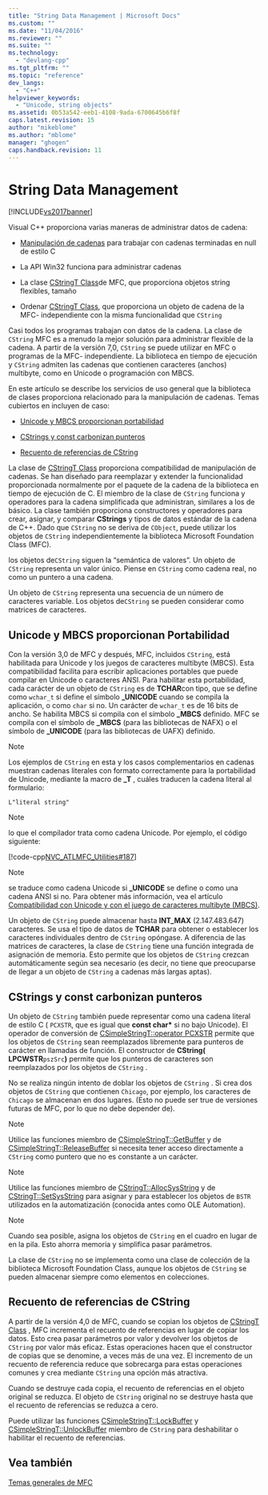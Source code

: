 ```yaml
---
title: "String Data Management | Microsoft Docs"
ms.custom: ""
ms.date: "11/04/2016"
ms.reviewer: ""
ms.suite: ""
ms.technology: 
  - "devlang-cpp"
ms.tgt_pltfrm: ""
ms.topic: "reference"
dev_langs: 
  - "C++"
helpviewer_keywords: 
  - "Unicode, string objects"
ms.assetid: 0b53a542-eeb1-4108-9ada-6700645b6f8f
caps.latest.revision: 15
author: "mikeblome"
ms.author: "mblome"
manager: "ghogen"
caps.handback.revision: 11
---
```

# String Data Management
[!INCLUDE[vs2017banner](../assembler/inline/includes/vs2017banner.md)]

Visual C\+\+ proporciona varias maneras de administrar datos de cadena:  
  
-   [Manipulación de cadenas](../c-runtime-library/string-manipulation-crt.md) para trabajar con cadenas terminadas en null de estilo C  
  
-   La API Win32 funciona para administrar cadenas  
  
-   La clase [CStringT Class](../atl-mfc-shared/reference/cstringt-class.md)de MFC, que proporciona objetos string flexibles, tamaño  
  
-   Ordenar [CStringT Class](../atl-mfc-shared/reference/cstringt-class.md), que proporciona un objeto de cadena de la MFC\- independiente con la misma funcionalidad que `CString`  
  
 Casi todos los programas trabajan con datos de la cadena.  La clase de `CString` MFC es a menudo la mejor solución para administrar flexible de la cadena.  A partir de la versión 7,0, `CString` se puede utilizar en MFC o programas de la MFC\- independiente.  La biblioteca en tiempo de ejecución y `CString` admiten las cadenas que contienen caracteres \(anchos\) multibyte, como en Unicode o programación con MBCS.  
  
 En este artículo se describe los servicios de uso general que la biblioteca de clases proporciona relacionado para la manipulación de cadenas.  Temas cubiertos en incluyen de caso:  
  
-   [Unicode y MBCS proporcionan portabilidad](#_core_unicode_and_mbcs_provide_portability)  
  
-   [CStrings y const carbonizan punteros](#_core_cstrings_and_const_char_pointers)  
  
-   [Recuento de referencias de CString](#_core_cstring_reference_counting)  
  
 La clase de [CStringT Class](../atl-mfc-shared/reference/cstringt-class.md) proporciona compatibilidad de manipulación de cadenas.  Se han diseñado para reemplazar y extender la funcionalidad proporcionada normalmente por el paquete de la cadena de la biblioteca en tiempo de ejecución de C.  El miembro de la clase de `CString` funciona y operadores para la cadena simplificada que administran, similares a los de básico.  La clase también proporciona constructores y operadores para crear, asignar, y comparar **CStrings** y tipos de datos estándar de la cadena de C\+\+.  Dado que `CString` no se deriva de `CObject`, puede utilizar los objetos de `CString` independientemente la biblioteca Microsoft Foundation Class \(MFC\).  
  
 los objetos de`CString` siguen la “semántica de valores”. Un objeto de `CString` representa un valor único.  Piense en `CString` como cadena real, no como un puntero a una cadena.  
  
 Un objeto de `CString` representa una secuencia de un número de caracteres variable.  Los objetos de`CString` se pueden considerar como matrices de caracteres.  
  
##  <a name="_core_unicode_and_mbcs_provide_portability"></a> Unicode y MBCS proporcionan Portabilidad  
 Con la versión 3,0 de MFC y después, MFC, incluidos `CString`, está habilitada para Unicode y los juegos de caracteres multibyte \(MBCS\).  Esta compatibilidad facilita para escribir aplicaciones portables que puede compilar en Unicode o caracteres ANSI.  Para habilitar esta portabilidad, cada carácter de un objeto de `CString` es de **TCHAR**con tipo, que se define como `wchar_t` si define el símbolo **\_UNICODE** cuando se compila la aplicación, o como `char` si no.  Un carácter de `wchar_t` es de 16 bits de ancho.  Se habilita MBCS si compila con el símbolo **\_MBCS** definido.  MFC se compila con el símbolo de **\_MBCS** \(para las bibliotecas de NAFX\) o el símbolo de **\_UNICODE** \(para las bibliotecas de UAFX\) definido.  
  
> [!NOTE]
>  Los ejemplos de `CString` en esta y los casos complementarios en cadenas muestran cadenas literales con formato correctamente para la portabilidad de Unicode, mediante la macro de **\_T** , cuáles traducen la cadena literal al formulario:  
  
 `L"literal string"`  
  
> [!NOTE]
>  lo que el compilador trata como cadena Unicode.  Por ejemplo, el código siguiente:  
  
 [!code-cpp[NVC_ATLMFC_Utilities#187](../atl-mfc-shared/codesnippet/CPP/string-data-management_1.cpp)]  
  
> [!NOTE]
>  se traduce como cadena Unicode si **\_UNICODE** se define o como una cadena ANSI si no.  Para obtener más información, vea el artículo [Compatibilidad con Unicode y con el juego de caracteres multibyte \(MBCS\)](../atl-mfc-shared/unicode-and-multibyte-character-set-mbcs-support.md).  
  
 Un objeto de `CString` puede almacenar hasta **INT\_MAX** \(2.147.483.647\) caracteres.  Se usa el tipo de datos de **TCHAR** para obtener o establecer los caracteres individuales dentro de `CString` opóngase.  A diferencia de las matrices de caracteres, la clase de `CString` tiene una función integrada de asignación de memoria.  Esto permite que los objetos de `CString` crezcan automáticamente según sea necesario \(es decir, no tiene que preocuparse de llegar a un objeto de `CString` a cadenas más largas aptas\).  
  
##  <a name="_core_cstrings_and_const_char_pointers"></a> CStrings y const carbonizan punteros  
 Un objeto de `CString` también puede representar como una cadena literal de estilo C \( `PCXSTR`, que es igual que **const char\*** si no bajo Unicode\).  El operador de conversión de [CSimpleStringT::operator PCXSTR](../Topic/CSimpleStringT::operator%20PCXSTR.md) permite que los objetos de `CString` sean reemplazados libremente para punteros de carácter en llamadas de función.  El constructor de **CString\( LPCWSTR**`pszSrc`**\)** permite que los punteros de caracteres son reemplazados por los objetos de `CString` .  
  
 No se realiza ningún intento de doblar los objetos de `CString` .  Si crea dos objetos de `CString` que contienen `Chicago`, por ejemplo, los caracteres de `Chicago` se almacenan en dos lugares.  \(Esto no puede ser true de versiones futuras de MFC, por lo que no debe depender de\).  
  
> [!NOTE]
>  Utilice las funciones miembro de [CSimpleStringT::GetBuffer](../Topic/CSimpleStringT::GetBuffer.md) y de [CSimpleStringT::ReleaseBuffer](../Topic/CSimpleStringT::ReleaseBuffer.md) si necesita tener acceso directamente a `CString` como puntero que no es constante a un carácter.  
  
> [!NOTE]
>  Utilice las funciones miembro de [CStringT::AllocSysString](../Topic/CStringT::AllocSysString.md) y de [CStringT::SetSysString](../Topic/CStringT::SetSysString.md) para asignar y para establecer los objetos de `BSTR` utilizados en la automatización \(conocida antes como OLE Automation\).  
  
> [!NOTE]
>  Cuando sea posible, asigna los objetos de `CString` en el cuadro en lugar de en la pila.  Esto ahorra memoria y simplifica pasar parámetros.  
  
 La clase de `CString` no se implementa como una clase de colección de la biblioteca Microsoft Foundation Class, aunque los objetos de `CString` se pueden almacenar siempre como elementos en colecciones.  
  
##  <a name="_core_cstring_reference_counting"></a> Recuento de referencias de CString  
 A partir de la versión 4,0 de MFC, cuando se copian los objetos de [CStringT Class](../atl-mfc-shared/reference/cstringt-class.md) , MFC incrementa el recuento de referencias en lugar de copiar los datos.  Esto crea pasar parámetros por valor y devolver los objetos de `CString` por valor más eficaz.  Estas operaciones hacen que el constructor de copias que se denomine, a veces más de una vez.  El incremento de un recuento de referencia reduce que sobrecarga para estas operaciones comunes y crea mediante `CString` una opción más atractiva.  
  
 Cuando se destruye cada copia, el recuento de referencias en el objeto original se reduzca.  El objeto de `CString` original no se destruye hasta que el recuento de referencias se reduzca a cero.  
  
 Puede utilizar las funciones [CSimpleStringT::LockBuffer](../Topic/CSimpleStringT::LockBuffer.md) y [CSimpleStringT::UnlockBuffer](../Topic/CSimpleStringT::UnlockBuffer.md) miembro de `CString` para deshabilitar o habilitar el recuento de referencias.  
  
## Vea también  
 [Temas generales de MFC](../mfc/general-mfc-topics.md)